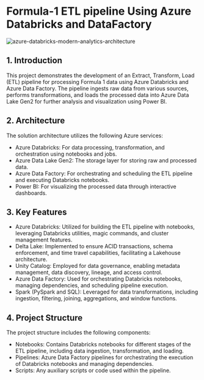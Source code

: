 # Formula-1 ETL pipeline Using Azure Databricks and DataFactory
![azure-databricks-modern-analytics-architecture](https://github.com/prathyyyyy/Microsoft-Azure/assets/97932221/35230bfb-7c1e-482b-b931-4cf06e592198)

## 1. Introduction
This project demonstrates the development of an Extract, Transform, Load (ETL) pipeline for processing Formula 1 data using Azure Databricks and Azure Data Factory. The pipeline ingests raw data from various sources, performs transformations, and loads the processed data into Azure Data Lake Gen2 for further analysis and visualization using Power BI.

## 2. Architecture
The solution architecture utilizes the following Azure services:

- Azure Databricks: For data processing, transformation, and orchestration using notebooks and jobs.
- Azure Data Lake Gen2: The storage layer for storing raw and processed data.
- Azure Data Factory: For orchestrating and scheduling the ETL pipeline and executing Databricks notebooks.
- Power BI: For visualizing the processed data through interactive dashboards.

## 3. Key Features

- Azure Databricks: Utilized for building the ETL pipeline with notebooks, leveraging Databricks utilities, magic commands, and cluster management features.
- Delta Lake: Implemented to ensure ACID transactions, schema enforcement, and time travel capabilities, facilitating a Lakehouse architecture.
- Unity Catalog: Employed for data governance, enabling metadata management, data discovery, lineage, and access control.
- Azure Data Factory: Used for orchestrating Databricks notebooks, managing dependencies, and scheduling pipeline execution.
- Spark (PySpark and SQL): Leveraged for data transformations, including ingestion, filtering, joining, aggregations, and window functions.

## 4. Project Structure
The project structure includes the following components:

- Notebooks: Contains Databricks notebooks for different stages of the ETL pipeline, including data ingestion, transformation, and loading.
- Pipelines: Azure Data Factory pipelines for orchestrating the execution of Databricks notebooks and managing dependencies.
- Scripts: Any auxiliary scripts or code used within the pipeline.
